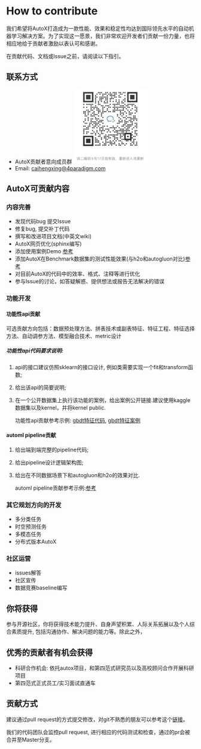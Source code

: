 # How to contribute

我们希望将AutoX打造成为一款性能、效果和稳定性均达到国际领先水平的自动机器学习解决方案。为了实现这一愿景，我们非常欢迎开发者们贡献一份力量，也将相应地给于贡献者激励以表认可和感谢。

在贡献代码、文档或Issue之前，请阅读以下指引。

## 联系方式

- AutoX贡献者意向成员群
  <img src="./img/developers_0517.png" width = "200" height = "200" alt="wechat" align=center/>
- Email: caihengxing@4paradigm.com

## AutoX可贡献内容

### 内容完善

- 发现代码bug 提交Issue
- 修复bug, 提交补丁代码
- 撰写和改进项目文档(中英文wiki)
- AutoX网页优化(sphinx编写)
- 添加使用案例Demo [参考](https://github.com/4paradigm/AutoX/blob/master/demo/stumbleupon/kaggle_stumbleupon_autox.ipynb)
- 添加AutoX在Benchmark数据集的测试性能效果(与h2o和autogluon对比)[参考](https://github.com/4paradigm/AutoX/tree/master/demo/stumbleupon)
- 对目前AutoX的代码中的效率、格式、注释等进行优化
- 参与Issue的讨论，如答疑解惑、提供想法或报告无法解决的错误

### 功能开发

#### 功能性api贡献

可选贡献方向包括：数据预处理方法、拼表技术或副表特征、特征工程、特征选择方法、自动调参方法、模型融合技术、metric设计

##### 功能性api代码要求说明: 

1. api的接口建议仿照sklearn的接口设计, 例如类需要实现一个fit和transform函数;

2. 给出该api的简要说明;

3. 在一个公开数据集上执行该功能的案例，给出案例公开链接.建议使用kaggle数据集以及kernel，并将kernel public.

   功能性api贡献参考示例: [gbdt特征代码](https://github.com/4paradigm/AutoX/blob/master/autox/autox_competition/feature_engineer/fe_gbdt.py), [gbdt特征案例](https://www.kaggle.com/code/poteman/ubiquant-gbdt-features/notebook?scriptVersionId=88706805)

#### automl pipeline贡献

1. 给出端到端完整的pipeline代码;

2. 给出pipeline设计逻辑架构图;

3. 给出在不同数据场景下和autogluon和h2o的效果对比.

   automl pipeline贡献参考示例:[参考](https://github.com/4paradigm/AutoX/blob/master/autox/autox.py)

### 其它规划方向的开发

- 多分类任务
- 时空预测任务
- 多模态任务
- 分布式版本AutoX

### 社区运营

- issues解答
- 社区宣传
- 数据竞赛baseline编写

## 你将获得

参与开源社区，你将获得技术能力提升、自身声望积累、人际关系拓展以及个人综合素质提升, 包括沟通协作、解决问题的能力等。除此之外，

## 优秀的贡献者有机会获得

- 科研合作机会: 依托autox项目，和第四范式研究员以及高校顾问合作开展科研项目
- 第四范式正式员工/实习面试直通车

## 贡献方式

建议通过pull request的方式提交修改，对git不熟悉的朋友可以参考这个[链接](https://gitbeijing.com/fork_flow.html)。

我们的代码团队会监控pull request, 进行相应的代码测试和检查，通过的pr会被合并至Master分支。
